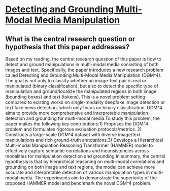 # [Detecting and Grounding Multi-Modal Media Manipulation](https://arxiv.org/abs/2304.02556)

## What is the central research question or hypothesis that this paper addresses?

Based on my reading, the central research question of this paper is how to detect and ground manipulations in multi-modal media consisting of both images and text. Specifically, the paper introduces a new research problem called Detecting and Grounding Multi-Modal Media Manipulation (DGM^4). The goal is not only to classify whether an image-text pair is real or manipulated (binary classification), but also to detect the specific type of manipulation and ground/localize the manipulated regions in both image (bounding boxes) and text (tokens). This is a novel problem setting compared to existing works on single-modality deepfake image detection or text fake news detection, which only focus on binary classification. DGM^4 aims to provide more comprehensive and interpretable manipulation detection and grounding for multi-modal media.To study this problem, the paper makes the following key contributions:1) Proposes the DGM^4 problem and formulates rigorous evaluation protocols/metrics. 2) Constructs a large-scale DGM^4 dataset with diverse image/text manipulations and rich ground-truth annotations.3) Develops a Hierarchical Multi-modal Manipulation Reasoning Transformer (HAMMER) model to effectively capture semantic correlations and inconsistencies across modalities for manipulation detection and grounding.In summary, the central hypothesis is that by hierarchical reasoning on multi-modal correlations and grounding on both image and text regions, the model can achieve more accurate and interpretable detection of various manipulation types in multi-modal media. The experiments aim to demonstrate the superiority of the proposed HAMMER model and benchmark the novel DGM^4 problem.
